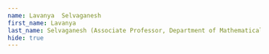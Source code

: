 ```yaml
--- 
name: Lavanya  Selvaganesh  
first_name: Lavanya  
last_name: Selvaganesh (Associate Professor, Department of Mathematical Sciences, IIT(BHU) Varanasi, Uttar Pradesh, India.  ) 
hide: true 
--- 
```

 
 